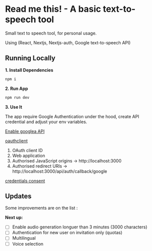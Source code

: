 # Read me this! - A basic text-to-speech tool

Small text to speech tool, for personal usage. 

Using (React, Nextjs, Nextjs-auth, Google text-to-speech API)


## Running Locally

**1. Install Dependencies**

```bash
npm i
```

**2. Run App**

```bash
npm run dev
```

**3. Use It**

The app require Google Authentication under the hood, create API credential and adjust your env variables.

[Enable googlea API](https://console.cloud.google.com/apis/library/speech.googleapis.com)

[oauthclient](https://console.cloud.google.com/apis/credentials/oauthclient)
 
 1. OAuth client ID
 2. Web application
 3. Authorised JavaScript origins -> http://localhost:3000
 4. Authorised redirect URIs -> http://localhost:3000/api/auth/callback/google

[credentials consent](https://console.cloud.google.com/apis/credentials/consent)

## Updates

Some improvements are on the list :

**Next up:**

- [ ] Enable audio generation longuer than 3 minutes (3000 characters)
- [ ] Authentication for new user on invitation only (quotas)
- [ ] Multilingual
- [ ] Voice selection
